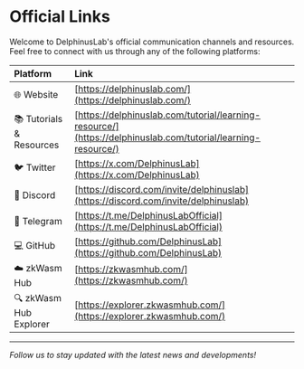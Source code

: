 # Official Links

Welcome to DelphinusLab's official communication channels and resources. Feel free to connect with us through any of the following platforms:

| Platform                      | Link                                                                                    |
|:-----------------------------|:----------------------------------------------------------------------------------------|
| :globe_with_meridians: Website | [https://delphinuslab.com/](https://delphinuslab.com/)                                |
| :books: Tutorials & Resources  | [https://delphinuslab.com/tutorial/learning-resource/](https://delphinuslab.com/tutorial/learning-resource/) |
| :bird: Twitter                | [https://x.com/DelphinusLab](https://x.com/DelphinusLab)                              |
| :speech_balloon: Discord      | [https://discord.com/invite/delphinuslab](https://discord.com/invite/delphinuslab)     |
| :incoming_envelope: Telegram  | [https://t.me/DelphinusLabOfficial](https://t.me/DelphinusLabOfficial)                |
| :computer: GitHub             | [https://github.com/DelphinusLab](https://github.com/DelphinusLab)                     |
| :cloud: zkWasm Hub           | [https://zkwasmhub.com/](https://zkwasmhub.com/)                                       |
| :mag: zkWasm Hub Explorer    | [https://explorer.zkwasmhub.com/](https://explorer.zkwasmhub.com/)                     |

---
*Follow us to stay updated with the latest news and developments!*
